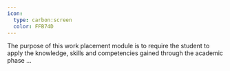 ```yaml
---
icon:
  type: carbon:screen
  color: FFB74D
---
```


The purpose of this work placement module is to require the student to apply the knowledge, skills and competencies gained through the academic phase  ... 
